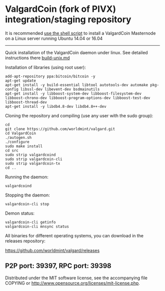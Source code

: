 ValgardCoin (fork of PIVX) integration/staging repository
======================================


It is recommended [use the shell script](https://github.com/worldmint/vpcinstall) to install a ValgardCoin Masternode on a Linux server running Ubuntu 14.04 or 16.04

***

Quick installation of the ValgardCoin daemon under linux. See detailed instructions there [build-unix.md](build-unix.md)

Installation of libraries (using root user):

    add-apt-repository ppa:bitcoin/bitcoin -y
    apt-get update
    apt-get install -y build-essential libtool autotools-dev automake pkg-config libssl-dev libevent-dev bsdmainutils
    apt-get install -y libboost-system-dev libboost-filesystem-dev libboost-chrono-dev libboost-program-options-dev libboost-test-dev libboost-thread-dev
    apt-get install -y libdb4.8-dev libdb4.8++-dev

Cloning the repository and compiling (use any user with the sudo group):

    cd
    git clone https://github.com/worldmint/valgard.git
    cd ValgardCoin
    ./autogen.sh
    ./configure
    sudo make install
    cd src
    sudo strip valgardcoind
    sudo strip valgardcoin-cli
    sudo strip valgardcoin-tx
    cd ..

Running the daemon:

    valgardcoind 

Stopping the daemon:

    valgardcoin-cli stop

Demon status:

    valgardcoin-cli getinfo
    valgardcoin-cli mnsync status

All binaries for different operating systems, you can download in the releases repository:

https://github.com/worldmint/valgard/releases

P2P port: 39397, RPC port: 39398
-
Distributed under the MIT software license, see the accompanying file COPYING or http://www.opensource.org/licenses/mit-license.php.
